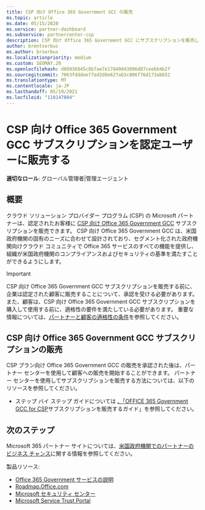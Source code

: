 ```yaml
---
title: CSP 向け Office 365 Government GCC の販売
ms.topic: article
ms.date: 05/15/2020
ms.service: partner-dashboard
ms.subservice: partnercenter-csp
description: CSP 向け Office 365 Government GCC にサブスクリプションを販売して、政府機関の顧客または請負業者の資格を持米国手順と要件について説明します。
author: brentserbus
ms.author: brserbus
ms.localizationpriority: medium
ms.custom: SEOMAY.20
ms.openlocfilehash: d88936845c8b7ae7e17840843896d87ceebb4b2f
ms.sourcegitcommit: 7063fdddee77ad2d8e627ab3c806f76d173ab652
ms.translationtype: MT
ms.contentlocale: ja-JP
ms.lasthandoff: 05/19/2021
ms.locfileid: "110147804"
---
```

# <a name="sell-office-365-government-gcc-for-csp-subscriptions-to-qualified-customers"></a>CSP 向け Office 365 Government GCC サブスクリプションを認定ユーザーに販売する

**適切なロール**: グローバル管理者|管理エージェント


## <a name="overview"></a>概要

クラウド ソリューション プロバイダー プログラム (CSP) の Microsoft パートナーは、認定されたお客様に [CSP 向け Office 365 Government GCC](https://www.microsoft.com/microsoft-365/partners/governmentforCSP) サブスクリプションを販売できます。 CSP 向け Office 365 Government GCC は、米国政府機関の固有のニーズに合わせて設計されており、セグメント化された政府機関向けクラウド コミュニティで Office 365 サービスのすべての機能を提供し、組織が米国政府機関のコンプライアンスおよびセキュリティの基準を満たすことができるようにします。 

>[!IMPORTANT] 
>CSP 向け Office 365 Government GCC サブスクリプションを販売する前に、企業は認定された顧客に販売することについて、承認を受ける必要があります。 また、顧客は、CSP 向け Office 365 Government GCC サブスクリプションを購入して使用する前に、適格性の要件を満たしている必要があります。 重要な情報については、[パートナーと顧客の適格性の条件](csp-gcc-validate.md)を参照してください。


## <a name="sell-office-365-government-gcc-for-csp-subscriptions"></a>CSP 向け Office 365 Government GCC サブスクリプションの販売

CSP プラン向け Office 365 Government GCC の販売を承認された後は、パートナー センターを使用して顧客への販売を開始することができます。 パートナー センターを使用してサブスクリプションを販売する方法については、以下のリソースを参照してください。 

- ステップ バイ ステップ ガイドについては [、「OFFICE 365 Government GCC for CSP](https://go.microsoft.com/fwlink/?linkid=2007323)サブスクリプションを販売するガイド」を参照してください。  


## <a name="next-steps"></a>次のステップ

Microsoft 365 パートナー サイトについては、[米国政府機関でのパートナーのビジネス チャンス](https://www.microsoft.com/microsoft-365/partners/governmentforCSP)に関する情報を参照してください。

製品リソース:

- [Office 365 Government サービスの説明](/office365/servicedescriptions/office-365-platform-service-description/office-365-us-government/office-365-us-government)
- [Roadmap.Office.com](https://products.office.com/business/office-365-roadmap)
- [Microsoft セキュリティ センター](https://www.microsoft.com/TrustCenter/)
- [Microsoft Service Trust Portal](https://aka.ms/STP)
